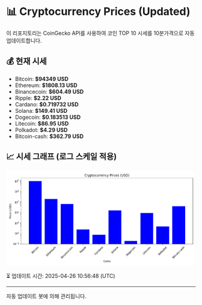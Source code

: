 
# 📊 Cryptocurrency Prices (Updated)

이 리포지토리는 CoinGecko API를 사용하여 코인 TOP 10 시세를 10분가격으로 자동 업데이트합니다.

## 💰 현재 시세
- Bitcoin: **$94349 USD**
- Ethereum: **$1808.13 USD**
- Binancecoin: **$604.49 USD**
- Ripple: **$2.22 USD**
- Cardano: **$0.719732 USD**
- Solana: **$149.41 USD**
- Dogecoin: **$0.183513 USD**
- Litecoin: **$86.95 USD**
- Polkadot: **$4.29 USD**
- Bitcoin-cash: **$362.79 USD**

## 📈 시세 그래프 (로그 스케일 적용)
![Crypto Prices](crypto_prices.png)

⏳ 업데이트 시간: 2025-04-26 10:56:48 (UTC)

---
자동 업데이트 봇에 의해 관리됩니다.
